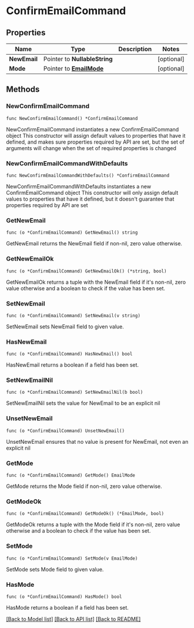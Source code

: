# ConfirmEmailCommand

## Properties

Name | Type | Description | Notes
------------ | ------------- | ------------- | -------------
**NewEmail** | Pointer to **NullableString** |  | [optional] 
**Mode** | Pointer to [**EmailMode**](EmailMode.md) |  | [optional] 

## Methods

### NewConfirmEmailCommand

`func NewConfirmEmailCommand() *ConfirmEmailCommand`

NewConfirmEmailCommand instantiates a new ConfirmEmailCommand object
This constructor will assign default values to properties that have it defined,
and makes sure properties required by API are set, but the set of arguments
will change when the set of required properties is changed

### NewConfirmEmailCommandWithDefaults

`func NewConfirmEmailCommandWithDefaults() *ConfirmEmailCommand`

NewConfirmEmailCommandWithDefaults instantiates a new ConfirmEmailCommand object
This constructor will only assign default values to properties that have it defined,
but it doesn't guarantee that properties required by API are set

### GetNewEmail

`func (o *ConfirmEmailCommand) GetNewEmail() string`

GetNewEmail returns the NewEmail field if non-nil, zero value otherwise.

### GetNewEmailOk

`func (o *ConfirmEmailCommand) GetNewEmailOk() (*string, bool)`

GetNewEmailOk returns a tuple with the NewEmail field if it's non-nil, zero value otherwise
and a boolean to check if the value has been set.

### SetNewEmail

`func (o *ConfirmEmailCommand) SetNewEmail(v string)`

SetNewEmail sets NewEmail field to given value.

### HasNewEmail

`func (o *ConfirmEmailCommand) HasNewEmail() bool`

HasNewEmail returns a boolean if a field has been set.

### SetNewEmailNil

`func (o *ConfirmEmailCommand) SetNewEmailNil(b bool)`

 SetNewEmailNil sets the value for NewEmail to be an explicit nil

### UnsetNewEmail
`func (o *ConfirmEmailCommand) UnsetNewEmail()`

UnsetNewEmail ensures that no value is present for NewEmail, not even an explicit nil
### GetMode

`func (o *ConfirmEmailCommand) GetMode() EmailMode`

GetMode returns the Mode field if non-nil, zero value otherwise.

### GetModeOk

`func (o *ConfirmEmailCommand) GetModeOk() (*EmailMode, bool)`

GetModeOk returns a tuple with the Mode field if it's non-nil, zero value otherwise
and a boolean to check if the value has been set.

### SetMode

`func (o *ConfirmEmailCommand) SetMode(v EmailMode)`

SetMode sets Mode field to given value.

### HasMode

`func (o *ConfirmEmailCommand) HasMode() bool`

HasMode returns a boolean if a field has been set.


[[Back to Model list]](../README.md#documentation-for-models) [[Back to API list]](../README.md#documentation-for-api-endpoints) [[Back to README]](../README.md)


